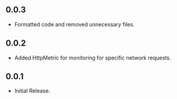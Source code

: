 ## 0.0.3

* Formatted code and removed unnecessary files.

## 0.0.2

* Added HttpMetric for monitoring for specific network requests.

## 0.0.1

* Initial Release.
